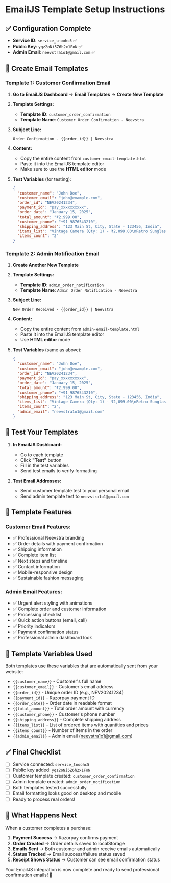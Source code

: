 # EmailJS Template Setup Instructions

## ✅ Configuration Complete
- **Service ID**: `service_tnoohc5` ✅
- **Public Key**: `yqz2oNi5Z6h2x1FoN` ✅
- **Admin Email**: `neevstra1o1@gmail.com` ✅

## 📧 Create Email Templates

### Template 1: Customer Confirmation Email

1. **Go to EmailJS Dashboard** → **Email Templates** → **Create New Template**

2. **Template Settings:**
   - **Template ID**: `customer_order_confirmation`
   - **Template Name**: `Customer Order Confirmation - Neevstra`

3. **Subject Line:**
   ```
   Order Confirmation - {{order_id}} | Neevstra
   ```

4. **Content:**
   - Copy the entire content from `customer-email-template.html`
   - Paste it into the EmailJS template editor
   - Make sure to use the **HTML editor** mode

5. **Test Variables** (for testing):
   ```json
   {
     "customer_name": "John Doe",
     "customer_email": "john@example.com",
     "order_id": "NEV20241234",
     "payment_id": "pay_xxxxxxxxxx",
     "order_date": "January 15, 2025",
     "total_amount": "₹2,999.00",
     "customer_phone": "+91 9876543210",
     "shipping_address": "123 Main St, City, State - 123456, India",
     "items_list": "Vintage Camera (Qty: 1) - ₹2,099.00\nRetro Sunglasses (Qty: 1) - ₹900.00",
     "items_count": "2"
   }
   ```

### Template 2: Admin Notification Email

1. **Create Another New Template**

2. **Template Settings:**
   - **Template ID**: `admin_order_notification`
   - **Template Name**: `Admin Order Notification - Neevstra`

3. **Subject Line:**
   ```
   New Order Received - {{order_id}} | Neevstra
   ```

4. **Content:**
   - Copy the entire content from `admin-email-template.html`
   - Paste it into the EmailJS template editor
   - Use **HTML editor** mode

5. **Test Variables** (same as above):
   ```json
   {
     "customer_name": "John Doe",
     "customer_email": "john@example.com",
     "order_id": "NEV20241234",
     "payment_id": "pay_xxxxxxxxxx",
     "order_date": "January 15, 2025",
     "total_amount": "₹2,999.00",
     "customer_phone": "+91 9876543210",
     "shipping_address": "123 Main St, City, State - 123456, India",
     "items_list": "Vintage Camera (Qty: 1) - ₹2,099.00\nRetro Sunglasses (Qty: 1) - ₹900.00",
     "items_count": "2",
     "admin_email": "neevstra1o1@gmail.com"
   }
   ```

## 🧪 Test Your Templates

1. **In EmailJS Dashboard:**
   - Go to each template
   - Click **"Test"** button
   - Fill in the test variables
   - Send test emails to verify formatting

2. **Test Email Addresses:**
   - Send customer template test to your personal email
   - Send admin template test to `neevstra1o1@gmail.com`

## 🚀 Template Features

### Customer Email Features:
- ✅ Professional Neevstra branding
- ✅ Order details with payment confirmation
- ✅ Shipping information
- ✅ Complete item list
- ✅ Next steps and timeline
- ✅ Contact information
- ✅ Mobile-responsive design
- ✅ Sustainable fashion messaging

### Admin Email Features:
- ✅ Urgent alert styling with animations
- ✅ Complete order and customer information
- ✅ Processing checklist
- ✅ Quick action buttons (email, call)
- ✅ Priority indicators
- ✅ Payment confirmation status
- ✅ Professional admin dashboard look

## 📱 Template Variables Used

Both templates use these variables that are automatically sent from your website:

- `{{customer_name}}` - Customer's full name
- `{{customer_email}}` - Customer's email address
- `{{order_id}}` - Unique order ID (e.g., NEV20241234)
- `{{payment_id}}` - Razorpay payment ID
- `{{order_date}}` - Order date in readable format
- `{{total_amount}}` - Total order amount with currency
- `{{customer_phone}}` - Customer's phone number
- `{{shipping_address}}` - Complete shipping address
- `{{items_list}}` - List of ordered items with quantities and prices
- `{{items_count}}` - Number of items in the order
- `{{admin_email}}` - Admin email (neevstra1o1@gmail.com)

## ✅ Final Checklist

- [ ] Service connected: `service_tnoohc5`
- [ ] Public key added: `yqz2oNi5Z6h2x1FoN`
- [ ] Customer template created: `customer_order_confirmation`
- [ ] Admin template created: `admin_order_notification`
- [ ] Both templates tested successfully
- [ ] Email formatting looks good on desktop and mobile
- [ ] Ready to process real orders!

## 🎯 What Happens Next

When a customer completes a purchase:

1. **Payment Success** → Razorpay confirms payment
2. **Order Created** → Order details saved to localStorage
3. **Emails Sent** → Both customer and admin receive emails automatically
4. **Status Tracked** → Email success/failure status saved
5. **Receipt Shows Status** → Customer can see email confirmation status

Your EmailJS integration is now complete and ready to send professional confirmation emails! 🎉